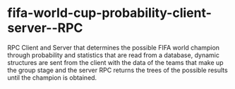 # fifa-world-cup-probability-client-server--RPC
RPC Client and Server that determines the possible FIFA world champion through probability and statistics that are read from a database, dynamic structures are sent from the client with the data of the teams that make up the group stage and the server RPC returns the trees of the possible results until the champion is obtained.
